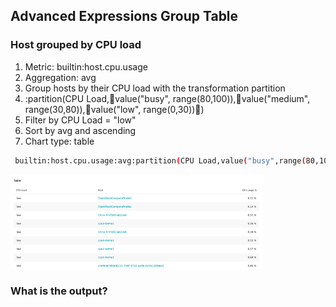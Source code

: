 ## Advanced Expressions Group Table

### Host grouped by CPU load
1. Metric: builtin:host.cpu.usage
2. Aggregation: avg
3. Group hosts by their CPU load with the transformation partition
4. :partition(CPU Load,value("busy", range(80,100)),value("medium", range(30,80)),value("low", range(0,30)))
5. Filter by CPU Load = "low"
6. Sort by avg and ascending
7. Chart type: table
```bash
 builtin:host.cpu.usage:avg:partition(CPU Load,value("busy",range(80,100)),value("medium",range(30,80)),value("low",range(0,30))):splitBy("CPU Load","dt.entity.host"):filter(eq("CPU Load","low")):sort(value(avg,ascending))
 ```
![expressions5](../../../assets/images/expressions5.png)

### What is the output?
